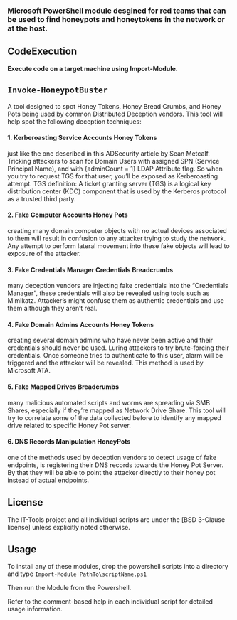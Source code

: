 ### Microsoft PowerShell module desgined for red teams that can be used to find honeypots and honeytokens in the network or at the host.

## CodeExecution

**Execute code on a target machine using Import-Module.**


## `Invoke-HoneypotBuster`

A tool designed to spot Honey Tokens, Honey Bread Crumbs, and Honey Pots being used by common Distributed Deception vendors.
This tool will help spot the following deception techniques:

#### 1. Kerberoasting Service Accounts Honey Tokens
 just like the one described in this ADSecurity article by Sean Metcalf.
Tricking attackers to scan for Domain Users with assigned SPN (Service Principal Name), and with {adminCount = 1} LDAP Attribute flag. 
So when you try to request TGS for that user, you’ll be exposed as Kerberoasting attempt.
TGS definition: A ticket granting server (TGS) is a logical key distribution center (KDC) component that is used by the Kerberos protocol as a trusted third party.

#### 2. Fake Computer Accounts Honey Pots
creating many domain computer objects with no actual devices associated to them will result in confusion to any attacker trying to study the network. Any attempt to perform lateral movement into these fake objects will lead to exposure of the attacker.


#### 3. Fake Credentials Manager Credentials Breadcrumbs 
many deception vendors are injecting fake credentials into the “Credentials Manager”, these credentials will also be revealed using tools such as Mimikatz. Attacker’s might confuse them as authentic credentials and use them although they aren’t real.


#### 4. Fake Domain Admins Accounts Honey Tokens 
creating several domain admins who have never been active and their credentials should never be used. Luring attackers to try brute-forcing their credentials. Once someone tries to authenticate to this user, alarm will be triggered and the attacker will be revealed. This method is used by Microsoft ATA.


#### 5. Fake Mapped Drives Breadcrumbs 
many malicious automated scripts and worms are spreading via SMB Shares, especially if they’re mapped as Network Drive Share. This tool will try to correlate some of the data collected before to identify any mapped drive related to specific Honey Pot server.


#### 6. DNS Records Manipulation HoneyPots 
one of the methods used by deception vendors to detect usage of fake endpoints, is registering their DNS records towards the Honey Pot Server.
By that they will be able to point the attacker directly to their honey pot instead of actual endpoints.

## License

The IT-Tools project and all individual scripts are under the [BSD 3-Clause license] unless explicitly noted otherwise.

## Usage

To install any of these modules, drop the powershell scripts into a directory and type `Import-Module PathTo\scriptName.ps1`

Then run the Module from the Powershell.

Refer to the comment-based help in each individual script for detailed usage information.
